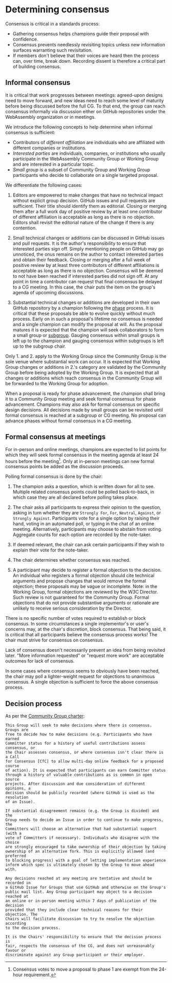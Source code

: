 # Determining consensus

Consensus is critical in a standards process:

* Gathering consensus helps champions guide their proposal with confidence.
* Consensus prevents needlessly revisiting topics unless new information
  surfaces warranting such revisitation.
* If members don't believe that their voices are heard then the process can,
  over time, break down. Recording dissent is therefore a critical part of
  building consensus.

## Informal consensus

It is critical that work progresses between meetings: agreed-upon designs need
to move forward, and new ideas need to reach some level of maturity before being
discussed before the full CG. To that end, the group can reach consensus
informally via discussion either on GitHub repositories under the WebAssembly
organization or in meetings.

We introduce the following concepts to help determine when informal consensus is
sufficient:

* Contributors of *different affiliation* are individuals who are affiliated
  with different companies or institutions.
* *Interested parties* are individuals, companies, or institutions who usually
  participate in the WebAssembly Community Group or Working Group and are
  interested in a particular topic.
* *Small group* is a subset of Community Group and Working Group participants
  who decide to collaborate on a single targeted proposal.

We differentiate the following cases:

1. Editors are empowered to make changes that have no technical impact without
   explicit group decision. GitHub issues and pull requests are sufficient.
   Their title should identify them as editorial. Closing or merging them after
   a full work day of positive review by at least one contributor of different
   affiliation is acceptable as long as there is no objection. Editors shall
   revisit the editorial nature of the change if there is any contention.

2. Small technical changes or additions can be discussed in GitHub issues and
   pull requests. It is the author's responsibility to ensure that interested
   parties sign off. Simply mentioning people on GitHub may go unnoticed, the
   onus remains on the author to contact interested parties and obtain their
   feedback. Closing or merging after a full week of positive review by at least
   three contributors of different affiliations is acceptable as long as there
   is no objection. Consensus will be deemed to not have been reached if
   interested parties did not sign off. At any point in time a contributor can
   request that final consensus be delayed to a CG meeting. In this case, the
   chair puts the item on the group's agenda of upcoming discussions.

3. Substantial technical changes or additions are developed in their own GitHub
   repository by a champion following the
   [phase](https://github.com/WebAssembly/meetings/blob/main/process/phases.md)
   process. It is critical that these proposals be able to evolve quickly
   without much process. Early on in such a proposal's lifetime no consensus is
   needed and a single champion can modify the proposal at will. As the proposal
   matures it is expected that the champion will seek collaborators to form a
   small group or
   [subgroup](https://github.com/WebAssembly/meetings/blob/main/process/subgroups.md).
   Gauging consensus within small groups is left up to the champion and gauging
   consensus within subgroups is left up to the subgroup chair.

Only 1. and 2. apply to the Working Group since the Community Group is the sole
venue where substantial work can occur. It is expected that Working Group
changes or additions in 2.'s category are validated by the Community Group
before being adopted by the Working Group. It is expected that all changes or
additions which reach consensus in the Community Group will be forwarded to the
Working Group for adoption.

When a proposal is ready for phase advancement, the champion shall bring it to a
Community Group meeting and seek formal consensus for phase advancement.
Champions may also ask for formal consensus on specific design decisions. All
decisions made by small groups can be revisited until formal consensus is
reached at a subgroup or CG meeting. No proposal can advance phases without
formal consensus in a CG meeting.

## Formal consensus at meetings

For in-person and online meetings, champions are expected to list points for
which they will seek formal consensus in the meeting agenda at least 24 hours
before the meeting[^phase-1-exception]. Only at in-person meetings can new
formal consensus points be added as the discussion proceeds.

Polling formal consensus is done by the chair:

1. The champion asks a question, which is written down for all to see. Multiple
   related consensus points could be polled back-to-back, in which case they are
   all declared before polling takes place.

2. The chair asks all participants to express their opinion to the question,
   asking in turn whether they are `Strongly For`, `For`, `Neutral`, `Against`,
   or `Strongly Against`. Participants vote for a single option by raising their
   hand, voting in an automated poll, or typing in the chat of an online
   meeting. Alternatively, participants may choose to abstain from voting.
   Aggregate counts for each option are recorded by the note-taker.

3. If deemed relevant, the chair can ask certain participants if they wish to
   explain their vote for the note-taker.

4. The chair determines whether consensus was reached.

5. A participant may decide to register a formal objection to the decision. An
   individual who registers a formal objection should cite technical arguments
   and propose changes that would remove the formal objection; these proposals
   may be vague or incomplete. Note: in the Working Group, formal objections are
   reviewed by the W3C Director. Such review is not guaranteed for the Community
   Group. Formal objections that do not provide substantive arguments or
   rationale are unlikely to receive serious consideration by the Director.

There is no specific number of votes required to establish or block
consensus. In some circumstances a single implementor's or user's concerns may,
at the chair's discretion, block consensus. That being said, it is critical that
all participants believe the consensus process works! The chair must strive for
consensus on consensus.

Lack of consensus doesn't necessarily prevent an idea from being revisited
later. "More information requested" or "request more work" are acceptable
outcomes for lack of consensus.

In some cases where consensus seems to obviously have been reached, the chair
may poll a lighter-weight request for objections to unanimous consensus. A
single objection is sufficient to force the above consensus process.

[^phase-1-exception]: Consensus votes to move a proposal to phase 1 are exempt
from the 24-hour requirement.

## Decision process

As per the [Community Group charter](https://webassembly.github.io/cg-charter/):

    This Group will seek to make decisions where there is consensus. Groups are
    free to decide how to make decisions (e.g. Participants who have earned
    Committer status for a history of useful contributions assess consensus, or
    the Chair assesses consensus, or where consensus isn't clear there is a Call
    for Consensus [CfC] to allow multi-day online feedback for a proposed course
    of action). It is expected that participants can earn Committer status
    through a history of valuable contributions as is common in open source
    projects. After discussion and due consideration of different opinions, a
    decision should be publicly recorded (where GitHub is used as the resolution
    of an Issue).

    If substantial disagreement remains (e.g. the Group is divided) and the
    Group needs to decide an Issue in order to continue to make progress, the
    Committers will choose an alternative that had substantial support (with a
    vote of Committers if necessary). Individuals who disagree with the choice
    are strongly encouraged to take ownership of their objection by taking
    ownership of an alternative fork. This is explicitly allowed (and preferred
    to blocking progress) with a goal of letting implementation experience
    inform which spec is ultimately chosen by the Group to move ahead with.

    Any decisions reached at any meeting are tentative and should be recorded in
    a GitHub Issue for Groups that use GitHub and otherwise on the Group's
    public mail list. Any Group participant may object to a decision reached at
    an online or in-person meeting within 7 days of publication of the decision
    provided that they include clear technical reasons for their objection. The
    Chairs will facilitate discussion to try to resolve the objection according
    to the decision process.

    It is the Chairs' responsibility to ensure that the decision process is
    fair, respects the consensus of the CG, and does not unreasonably favour or
    discriminate against any Group participant or their employer.
